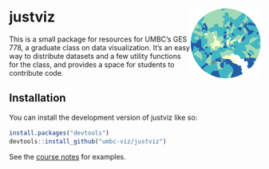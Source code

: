 
<!-- README.md is generated from README.Rmd. Please edit that file -->

# justviz <a href="https://umbc-viz.github.io/justviz/"><img src="man/figures/logo.png" align="right" height="140" alt="justviz website" /></a>

<!-- badges: start -->
<!-- badges: end -->

This is a small package for resources for UMBC’s GES 778, a graduate
class on data visualization. It’s an easy way to distribute datasets and
a few utility functions for the class, and provides a space for students
to contribute code.

## Installation

You can install the development version of justviz like so:

``` r
install.packages("devtools")
devtools::install_github("umbc-viz/justviz")
```

See the [course notes](https://umbc-viz.github.io/ges778/) for examples.
